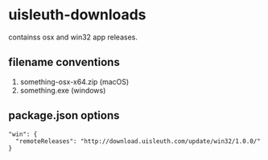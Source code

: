 # uisleuth-downloads
containss osx and win32 app releases.

## filename conventions
1. something-osx-x64.zip (macOS)
2. something.exe (windows)

## package.json options

```
"win": {
  "remoteReleases": "http://download.uisleuth.com/update/win32/1.0.0/"
}

